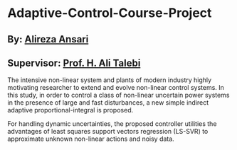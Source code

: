 # Adaptive-Control-Course-Project

## By: [Alireza Ansari](https://www.linkedin.com/in/alireza-ansaree/)

## Supervisor: [Prof. H. Ali Talebi](https://scholar.google.ca/citations?user=ToSI3kEAAAAJ&hl=en)

The intensive non-linear system and plants of modern industry highly motivating researcher to extend and evolve non-linear control systems. In this study, in order to control a class of non-linear uncertain power systems in the presence of large and fast disturbances, a new simple indirect adaptive proportional-integral is proposed.

For handling dynamic uncertainties, the proposed controller utilities the advantages of least squares support vectors regression (LS-SVR) to approximate unknown non-linear actions and noisy data.
